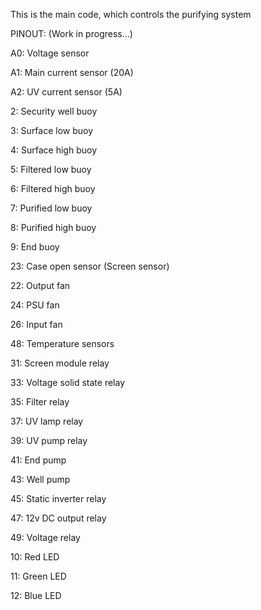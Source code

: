 This is the main code, which controls the purifying system

PINOUT: (Work in progress...)

A0: Voltage sensor

A1: Main current sensor (20A)

A2: UV current sensor (5A)

2: Security well buoy

3: Surface low buoy

4: Surface high buoy

5: Filtered low buoy

6: Filtered high buoy

7: Purified low buoy

8: Purified high buoy

9: End buoy

23: Case open sensor (Screen sensor)

22: Output fan

24: PSU fan

26: Input fan

48: Temperature sensors

31: Screen module relay

33: Voltage solid state relay

35: Filter relay

37: UV lamp relay

39: UV pump relay

41: End pump

43: Well pump

45: Static inverter relay

47: 12v DC output relay

49: Voltage relay

10: Red LED

11: Green LED

12: Blue LED
